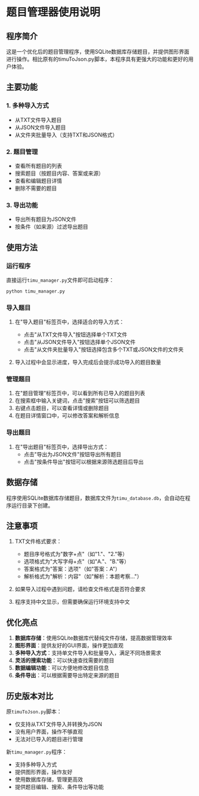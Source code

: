 # 题目管理器使用说明

## 程序简介

这是一个优化后的题目管理程序，使用SQLite数据库存储题目，并提供图形界面进行操作。相比原有的timuToJson.py脚本，本程序具有更强大的功能和更好的用户体验。

## 主要功能

### 1. 多种导入方式
- 从TXT文件导入题目
- 从JSON文件导入题目
- 从文件夹批量导入（支持TXT和JSON格式）

### 2. 题目管理
- 查看所有题目的列表
- 搜索题目（按题目内容、答案或来源）
- 查看和编辑题目详情
- 删除不需要的题目

### 3. 导出功能
- 导出所有题目为JSON文件
- 按条件（如来源）过滤导出题目

## 使用方法

### 运行程序

直接运行`timu_manager.py`文件即可启动程序：

```bash
python timu_manager.py
```

### 导入题目

1. 在"导入题目"标签页中，选择适合的导入方式：
   - 点击"从TXT文件导入"按钮选择单个TXT文件
   - 点击"从JSON文件导入"按钮选择单个JSON文件
   - 点击"从文件夹批量导入"按钮选择包含多个TXT或JSON文件的文件夹

2. 导入过程中会显示进度，导入完成后会提示成功导入的题目数量

### 管理题目

1. 在"题目管理"标签页中，可以看到所有已导入的题目列表
2. 在搜索框中输入关键词，点击"搜索"按钮可以筛选题目
3. 右键点击题目，可以查看详情或删除题目
4. 在题目详情窗口中，可以修改答案和解析信息

### 导出题目

1. 在"导出题目"标签页中，选择导出方式：
   - 点击"导出为JSON文件"按钮导出所有题目
   - 点击"按条件导出"按钮可以根据来源筛选题目后导出

## 数据存储

程序使用SQLite数据库存储题目，数据库文件为`timu_database.db`，会自动在程序运行目录下创建。

## 注意事项

1. TXT文件格式要求：
   - 题目序号格式为"数字+点"（如"1."、"2."等）
   - 选项格式为"大写字母+点"（如"A."、"B."等）
   - 答案格式为"答案：选项"（如"答案：A"）
   - 解析格式为"解析：内容"（如"解析：本题考察..."）

2. 如果导入过程中遇到问题，请检查文件格式是否符合要求

3. 程序支持中文显示，但需要确保运行环境支持中文

## 优化亮点

1. **数据库存储**：使用SQLite数据库代替纯文件存储，提高数据管理效率
2. **图形界面**：提供友好的GUI界面，操作更加直观
3. **多种导入方式**：支持单文件导入和批量导入，满足不同场景需求
4. **灵活的搜索功能**：可以快速查找需要的题目
5. **数据编辑功能**：可以方便地修改题目信息
6. **条件导出**：可以根据需要导出特定来源的题目

## 历史版本对比

原`timuToJson.py`脚本：
- 仅支持从TXT文件导入并转换为JSON
- 没有用户界面，操作不够直观
- 无法对已导入的题目进行管理

新`timu_manager.py`程序：
- 支持多种导入方式
- 提供图形界面，操作友好
- 使用数据库存储，管理更高效
- 提供题目编辑、搜索、条件导出等功能